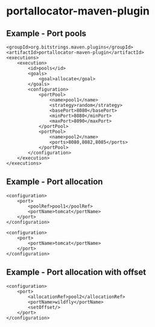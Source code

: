 portallocator-maven-plugin
==========================

Example - Port pools
--------------------
```
<groupId>org.bitstrings.maven.plugins</groupId>
<artifactId>portallocator-maven-plugin</artifactId>
<executions>
    <execution>
        <id>pools</id>
        <goals>
            <goal>allocate</goal>
        </goals>
        <configuration>
            <portPool>
                <name>pool1</name>
                <strategy>random</strategy>
                <basePort>8080</basePort>
                <minPort>8080</minPort>
                <maxPort>8090</maxPort>
            </portPool>
            <portPool>
                <name>pool2</name>
                <ports>8080,8082,8085</ports>
            </portPool>
        </configuration>
    </execution>
</executions>
```

Example - Port allocation
-------------------------
```
<configuration>
    <port>
        <poolRef>pool1</poolRef>
        <portName>tomcat</portName>
    </port>
</configuration>
```

```
<configuration>
    <port>
        <portName>tomcat</portName>
    </port>
</configuration>
```

Example - Port allocation with offset
-------------------------------------
```
<configuration>
    <port>
        <allocationRef>pool2</allocationRef>
        <portName>wildfly</portName>
        <setOffset/>
    </port>
</configuration>
```
